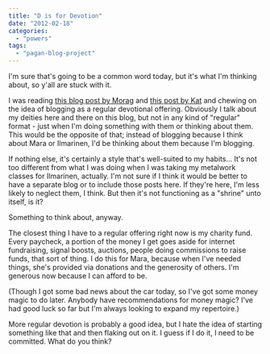 ```yaml
---
title: "D is for Devotion"
date: "2012-02-18"
categories: 
  - "powers"
tags: 
  - "pagan-blog-project"
---
```


I'm sure that's going to be a common word today, but it's what I'm thinking about, so y'all are stuck with it.

I was reading [this blog post by Morag](http://innocenceandimmanence.wordpress.com/2012/02/04/the-issue-with-daily-offeringsa-consistent-worship-schedule/) and [this post by Kat](http://thelittleseawitch.net/?p=425) and chewing on the idea of blogging as a regular devotional offering. Obviously I talk about my deities here and there on this blog, but not in any kind of "regular" format - just when I'm doing something with them or thinking about them. This would be the opposite of that; instead of blogging because I think about Mara or Ilmarinen, I'd be thinking about them because I'm blogging.

If nothing else, it's certainly a style that's well-suited to my habits... It's not too different from what I was doing when I was taking my metalwork classes for Ilmarinen, actually. I'm not sure if I think it would be better to have a separate blog or to include those posts here. If they're here, I'm less likely to neglect them, I think. But then it's not functioning as a "shrine" unto itself, is it?

Something to think about, anyway.

The closest thing I have to a regular offering right now is my charity fund. Every paycheck, a portion of the money I get goes aside for internet fundraising, signal boosts, auctions, people doing commissions to raise funds, that sort of thing. I do this for Mara, because when I've needed things, she's provided via donations and the generosity of others. I'm generous now because I can afford to be.

(Though I got some bad news about the car today, so I've got some money magic to do later. Anybody have recommendations for money magic? I've had good luck so far but I'm always looking to expand my repertoire.)

More regular devotion is probably a good idea, but I hate the idea of starting something like that and then flaking out on it. I guess if I do it, I need to be committed. What do you think?
